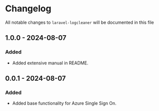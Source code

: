# Changelog

All notable changes to `laravel-logcleaner` will be documented in this file

## 1.0.0 - 2024-08-07
### Added
- Added extensive manual in README.

## 0.0.1 - 2024-08-07
### Added
- Added base functionality for Azure Single Sign On.
